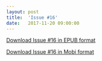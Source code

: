 ```yaml
---
layout: post
title:  'Issue #16'
date:   2017-11-20 09:00:00
---
```


[Download Issue #16 in EPUB format](https://critic-zebra-68386.netlify.com//issues/2017-11-20-issue-16.epub)

[Download Issue #16 in Mobi format](https://critic-zebra-68386.netlify.com//issues/2017-11-20-issue-16.mobi)
